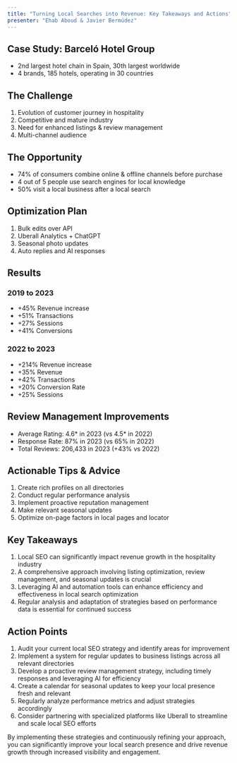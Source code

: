 ```yaml
---
title: "Turning Local Searches into Revenue: Key Takeaways and Actions"
presenter: "Ehab Aboud & Javier Bermúdez"
---
```


## Case Study: Barceló Hotel Group
- 2nd largest hotel chain in Spain, 30th largest worldwide
- 4 brands, 185 hotels, operating in 30 countries

## The Challenge
1. Evolution of customer journey in hospitality
2. Competitive and mature industry
3. Need for enhanced listings & review management
4. Multi-channel audience

## The Opportunity
- 74% of consumers combine online & offline channels before purchase
- 4 out of 5 people use search engines for local knowledge
- 50% visit a local business after a local search

## Optimization Plan
1. Bulk edits over API
2. Uberall Analytics + ChatGPT
3. Seasonal photo updates
4. Auto replies and AI responses

## Results
### 2019 to 2023
- +45% Revenue increase
- +51% Transactions
- +27% Sessions
- +41% Conversions

### 2022 to 2023
- +214% Revenue increase
- +35% Revenue
- +42% Transactions
- +20% Conversion Rate
- +25% Sessions

## Review Management Improvements
- Average Rating: 4.6* in 2023 (vs 4.5* in 2022)
- Response Rate: 87% in 2023 (vs 65% in 2022)
- Total Reviews: 206,433 in 2023 (+43% vs 2022)

## Actionable Tips & Advice
1. Create rich profiles on all directories
2. Conduct regular performance analysis
3. Implement proactive reputation management
4. Make relevant seasonal updates
5. Optimize on-page factors in local pages and locator

## Key Takeaways
1. Local SEO can significantly impact revenue growth in the hospitality industry
2. A comprehensive approach involving listing optimization, review management, and seasonal updates is crucial
3. Leveraging AI and automation tools can enhance efficiency and effectiveness in local search optimization
4. Regular analysis and adaptation of strategies based on performance data is essential for continued success

## Action Points
1. Audit your current local SEO strategy and identify areas for improvement
2. Implement a system for regular updates to business listings across all relevant directories
3. Develop a proactive review management strategy, including timely responses and leveraging AI for efficiency
4. Create a calendar for seasonal updates to keep your local presence fresh and relevant
5. Regularly analyze performance metrics and adjust strategies accordingly
6. Consider partnering with specialized platforms like Uberall to streamline and scale local SEO efforts

By implementing these strategies and continuously refining your approach, you can significantly improve your local search presence and drive revenue growth through increased visibility and engagement.
